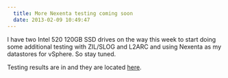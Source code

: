 ```yaml
---
  title: More Nexenta testing coming soon
  date: 2013-02-09 10:49:47
---
```


I have two Intel 520 120GB SSD drives on the way this week to start
doing some additional testing with ZIL/SLOG and L2ARC and using Nexenta
as my datastores for vSphere. So stay tuned.

Testing results are in and they are located [here](https://everythingshouldbevirtual.com/nexenta-performance-testing-no-ssdssd).
